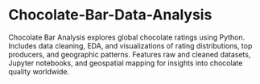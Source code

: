 # Chocolate-Bar-Data-Analysis
Chocolate Bar Analysis explores global chocolate ratings using Python. Includes data cleaning, EDA, and visualizations of rating distributions, top producers, and geographic patterns. Features raw and cleaned datasets, Jupyter notebooks, and geospatial mapping for insights into chocolate quality worldwide.
